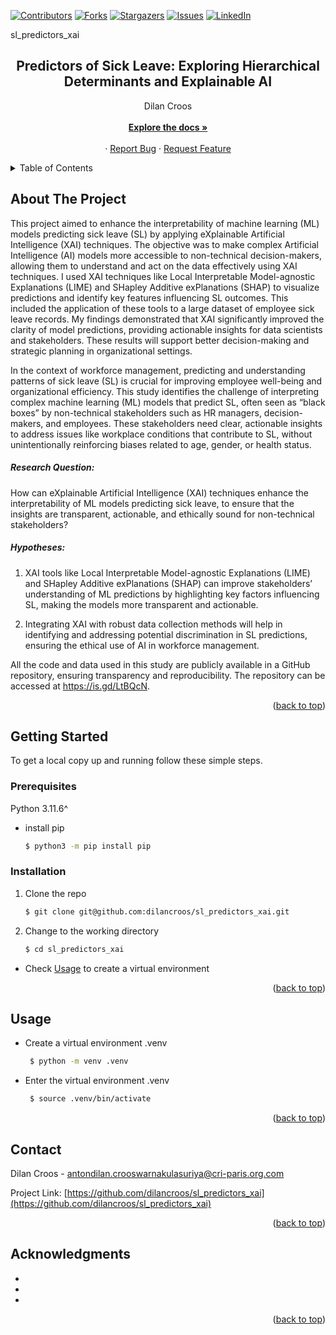 [![Contributors][contributors-shield]][contributors-url]
[![Forks][forks-shield]][forks-url]
[![Stargazers][stars-shield]][stars-url]
[![Issues][issues-shield]][issues-url]
[![LinkedIn][linkedin-shield]][linkedin-url1]

<!-- PROJECT LOGO -->sl_predictors_xai
<br />
<div align="center">
  <h2 align="center">Predictors of Sick Leave: Exploring Hierarchical Determinants and Explainable AI</h2>

  <p align="center">
    Dilan Croos<br>
    <br />
    <a href="https://github.com/dilancroos/sl_predictors_xai"><strong>Explore the docs »</strong></a>
    <br />
    <br />
    ·
    <a href="https://github.com/dilancroos/sl_predictors_xai/issues">Report Bug</a>
    ·
    <a href="https://github.com/dilancroos/sl_predictors_xai/issues">Request Feature</a>
  </p>
</div>

<!-- TABLE OF CONTENTS -->
<details>
  <summary>Table of Contents</summary>
  <ol>
    <li>
      <a href="#about-the-project">About The Project</a>
    </li>
    <li>
      <a href="#getting-started">Getting Started</a>
      <ul>
        <li><a href="#prerequisites">Prerequisites</a></li>
        <li><a href="#installation">Installation</a></li>
      </ul>
    </li>
    <li><a href="#usage">Usage</a></li>
    <li><a href="#contact">Contact</a></li>
    <li><a href="#acknowledgments">Acknowledgments</a></li>
  </ol>
</details>

<!-- ABOUT THE PROJECT -->

## About The Project

This project aimed to enhance the interpretability of machine learning (ML) models predicting sick leave (SL) by applying eXplainable Artificial Intelligence (XAI) techniques. The objective was to make complex Artificial Intelligence (AI) models more accessible to non-technical decision-makers, allowing them to understand and act on the data effectively using XAI techniques. I used XAI techniques like Local Interpretable Model-agnostic Explanations (LIME) and SHapley Additive exPlanations (SHAP) to visualize predictions and identify key features influencing SL outcomes. This included the application of these tools to a large dataset of employee sick leave records. My findings demonstrated that XAI significantly improved the clarity of model predictions, providing actionable insights for data scientists and stakeholders. These results will support better decision-making and strategic planning in organizational settings.

In the context of workforce management, predicting and understanding patterns of sick leave (SL) is crucial for improving employee well-being and organizational efficiency. This study identifies the challenge of interpreting complex machine learning (ML) models that predict SL, often seen as “black boxes” by non-technical stakeholders such as HR managers, decision-makers, and employees. These stakeholders need clear, actionable insights to address issues like workplace conditions that contribute to SL, without unintentionally reinforcing biases related to age, gender, or health status.

##### Research Question:

How can eXplainable Artificial Intelligence (XAI) techniques enhance the interpretability of ML models predicting sick leave, to ensure that the insights are transparent, actionable, and ethically sound for non-technical stakeholders?

##### Hypotheses:

1. XAI tools like Local Interpretable Model-agnostic Explanations (LIME) and SHapley Additive exPlanations (SHAP) can improve stakeholders’ understanding of ML predictions by highlighting key factors influencing SL, making the models more transparent and actionable.

2. Integrating XAI with robust data collection methods will help in identifying and addressing potential discrimination in SL predictions, ensuring the ethical use of AI in workforce management.

All the code and data used in this study are publicly available in a GitHub repository, ensuring transparency and reproducibility. The repository can be accessed at https://is.gd/LtBQcN.

<p align="right">(<a href="#readme-top">back to top</a>)</p>

<!-- GETTING STARTED -->

## Getting Started

To get a local copy up and running follow these simple steps.

### Prerequisites

Python 3.11.6^

- install pip

  ```sh
  $ python3 -m pip install pip
  ```

### Installation

1. Clone the repo

   ```sh
   $ git clone git@github.com:dilancroos/sl_predictors_xai.git
   ```

2. Change to the working directory

   ```sh
   $ cd sl_predictors_xai
   ```

- Check <a href="#usage">Usage</a> to create a virtual environment

<p align="right">(<a href="#readme-top">back to top</a>)</p>

<!-- USAGE EXAMPLES -->

## Usage

- Create a virtual environment .venv

  ```sh
   $ python -m venv .venv
  ```

- Enter the virtual environment .venv

  ```sh
   $ source .venv/bin/activate
  ```

<p align="right">(<a href="#readme-top">back to top</a>)</p>

<!-- CONTACT -->

## Contact

Dilan Croos - antondilan.crooswarnakulasuriya@cri-paris.org.com

Project Link: [https://github.com/dilancroos/sl_predictors_xai](https://github.com/dilancroos/sl_predictors_xai)

<p align="right">(<a href="#readme-top">back to top</a>)</p>

<!-- ACKNOWLEDGMENTS -->

## Acknowledgments

- []()
- []()
- []()

<p align="right">(<a href="#readme-top">back to top</a>)</p>

<!-- MARKDOWN LINKS & IMAGES -->
<!-- https://www.markdownguide.org/basic-syntax/#reference-style-links -->

[contributors-shield]: https://img.shields.io/github/contributors/dilancroos/sl_predictors_xai.svg?style=for-the-badge
[contributors-url]: https://github.com/dilancroos/sl_predictors_xai/graphs/contributors
[forks-shield]: https://img.shields.io/github/forks/dilancroos/sl_predictors_xai.svg?style=for-the-badge
[forks-url]: https://github.com/dilancroos/sl_predictors_xai/network/members
[stars-shield]: https://img.shields.io/github/stars/dilancroos/sl_predictors_xai.svg?style=for-the-badge
[stars-url]: https://github.com/dilancroos/sl_predictors_xai/stargazers
[issues-shield]: https://img.shields.io/github/issues/dilancroos/sl_predictors_xai.svg?style=for-the-badge
[issues-url]: https://github.com/dilancroos/sl_predictors_xai/issues
[license-shield]: https://img.shields.io/github/license/dilancroos/sl_predictors_xai.svg?style=for-the-badge
[license-url]: https://github.com/dilancroos/sl_predictors_xai/blob/master/LICENSE.txt
[linkedin-shield]: https://img.shields.io/badge/-LinkedIn-black.svg?style=for-the-badge&logo=linkedin&colorB=555
[linkedin-url1]: https://linkedin.com/in/antondilancrooswarnakulasuriya
[product-screenshot]: images/screenshot.png
[Next.js]: https://img.shields.io/badge/next.js-000000?style=for-the-badge&logo=nextdotjs&logoColor=white
[Next-url]: https://nextjs.org/
[React.js]: https://img.shields.io/badge/React-20232A?style=for-the-badge&logo=react&logoColor=61DAFB
[React-url]: https://reactjs.org/
[Vue.js]: https://img.shields.io/badge/Vue.js-35495E?style=for-the-badge&logo=vuedotjs&logoColor=4FC08D
[Vue-url]: https://vuejs.org/
[Angular.io]: https://img.shields.io/badge/Angular-DD0031?style=for-the-badge&logo=angular&logoColor=white
[Angular-url]: https://angular.io/
[Svelte.dev]: https://img.shields.io/badge/Svelte-4A4A55?style=for-the-badge&logo=svelte&logoColor=FF3E00
[Svelte-url]: https://svelte.dev/
[Laravel.com]: https://img.shields.io/badge/Laravel-FF2D20?style=for-the-badge&logo=laravel&logoColor=white
[Laravel-url]: https://laravel.com
[Bootstrap.com]: https://img.shields.io/badge/Bootstrap-563D7C?style=for-the-badge&logo=bootstrap&logoColor=white
[Bootstrap-url]: https://getbootstrap.com
[JQuery.com]: https://img.shields.io/badge/jQuery-0769AD?style=for-the-badge&logo=jquery&logoColor=white
[JQuery-url]: https://jquery.com

